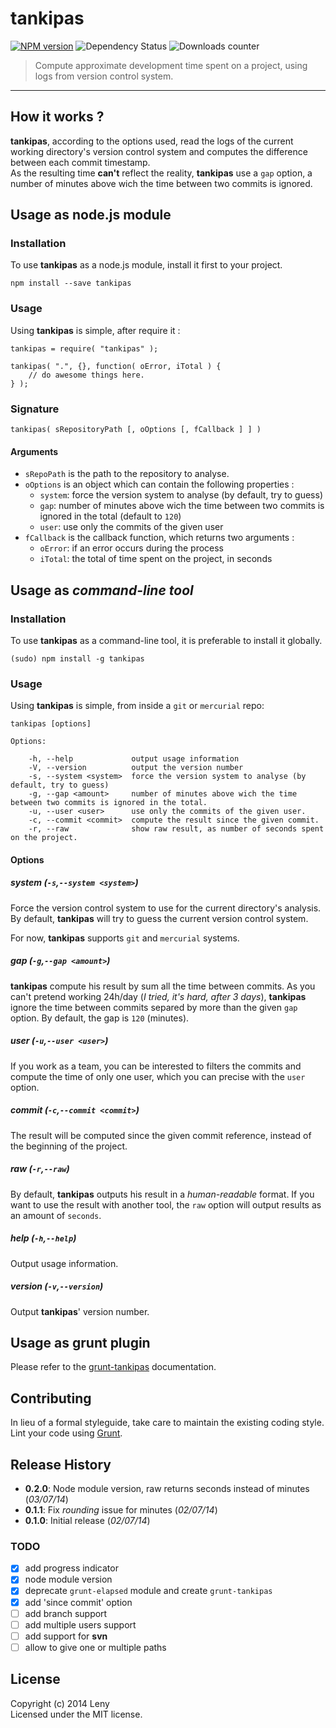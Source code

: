 # tankipas

[![NPM version](http://img.shields.io/npm/v/tankipas.svg)](https://www.npmjs.org/package/tankipas) ![Dependency Status](https://david-dm.org/leny/tankipas.svg) ![Downloads counter](http://img.shields.io/npm/dm/tankipas.svg)

> Compute approximate development time spent on a project, using logs from version control system.

* * *

## How it works ?

**tankipas**, according to the options used, read the logs of the current working directory's version control system and computes the difference between each commit timestamp.   
As the resulting time **can't** reflect the reality, **tankipas** use a `gap` option, a number of minutes above wich the time between two commits is ignored.

## Usage as node.js module

### Installation

To use **tankipas** as a node.js module, install it first to your project.

    npm install --save tankipas
    
### Usage

Using **tankipas** is simple, after require it : 

    tankipas = require( "tankipas" );
    
    tankipas( ".", {}, function( oError, iTotal ) {
        // do awesome things here.
    } );
    
### Signature

    tankipas( sRepositoryPath [, oOptions [, fCallback ] ] )
    
#### Arguments

- `sRepoPath` is the path to the repository to analyse.
- `oOptions` is an object which can contain the following properties :
    - `system`: force the version system to analyse (by default, try to guess)
    - `gap`: number of minutes above wich the time between two commits is ignored in the total (default to `120`)
    - `user`: use only the commits of the given user
- `fCallback` is the callback function, which returns two arguments : 
    - `oError`: if an error occurs during the process
    - `iTotal`: the total of time spent on the project, in seconds
    
## Usage as *command-line tool*

### Installation

To use **tankipas** as a command-line tool, it is preferable to install it globally.

    (sudo) npm install -g tankipas

### Usage

Using **tankipas** is simple, from inside a `git` or `mercurial` repo: 

    tankipas [options]
    
    Options:

        -h, --help             output usage information
        -V, --version          output the version number
        -s, --system <system>  force the version system to analyse (by default, try to guess)
        -g, --gap <amount>     number of minutes above wich the time between two commits is ignored in the total.
        -u, --user <user>      use only the commits of the given user.
        -c, --commit <commit>  compute the result since the given commit.
        -r, --raw              show raw result, as number of seconds spent on the project.
    
#### Options

##### system (`-s`,`--system <system>`)

Force the version control system to use for the current directory's analysis.  
By default, **tankipas** will try to guess the current version control system.

For now, **tankipas** supports `git` and `mercurial` systems.

##### gap (`-g`,`--gap <amount>`)

**tankipas** compute his result by sum all the time between commits. As you can't pretend working 24h/day (*I tried, it's hard, after 3 days*), **tankipas** ignore the time between commits separed by more than the given `gap` option. By default, the gap is `120` (minutes).

##### user (`-u`,`--user <user>`)

If you work as a team, you can be interested to filters the commits and compute the time of only one user, which you can precise with the `user` option.

##### commit (`-c`,`--commit <commit>`)

The result will be computed since the given commit reference, instead of the beginning of the project.

##### raw (`-r`,`--raw`)

By default, **tankipas** outputs his result in a *human-readable* format. If you want to use the result with another tool, the `raw` option will output results as an amount of `seconds`.

##### help (`-h`,`--help`)

Output usage information.

##### version (`-v`,`--version`)

Output **tankipas**' version number.

## Usage as grunt plugin

Please refer to the [grunt-tankipas](https://github.com/leny/grunt-tankipas) documentation.
    
## Contributing

In lieu of a formal styleguide, take care to maintain the existing coding style. Lint your code using [Grunt](http://gruntjs.com/).

## Release History

* **0.2.0**: Node module version, raw returns seconds instead of minutes (*03/07/14*)
* **0.1.1**: Fix *rounding* issue for minutes (*02/07/14*)
* **0.1.0**: Initial release (*02/07/14*)

### TODO
    
- [x] add progress indicator
- [x] node module version
- [x] deprecate `grunt-elapsed` module and create `grunt-tankipas`
- [x] add 'since commit' option
- [ ] add branch support
- [ ] add multiple users support
- [ ] add support for **svn**
- [ ] allow to give one or multiple paths

## License
Copyright (c) 2014 Leny  
Licensed under the MIT license.
